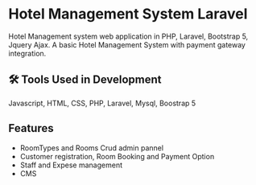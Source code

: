 
# Hotel Management System Laravel

Hotel Management system web application in PHP, Laravel, Bootstrap 5, Jquery Ajax.
A basic Hotel Management System with payment gateway integration.


## 🛠 Tools Used in Development
Javascript, HTML, CSS, PHP, Laravel, Mysql, Boostrap 5


## Features

- RoomTypes and Rooms Crud admin pannel
- Customer registration, Room Booking and Payment Option
- Staff and Expese management 
- CMS


